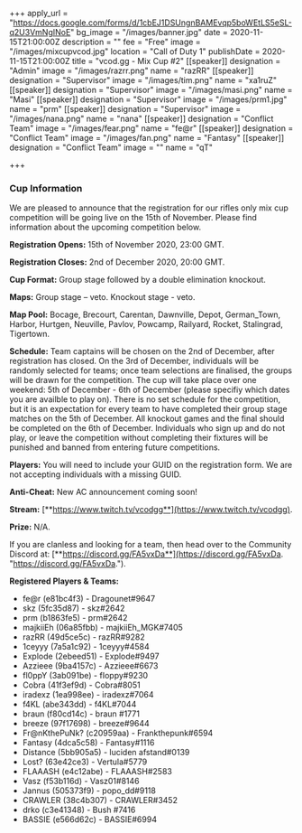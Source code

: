 +++
apply_url = "https://docs.google.com/forms/d/1cbEJ1DSUngnBAMEvqp5boWEtLS5eSL-q2U3VmNgINoE"
bg_image = "/images/banner.jpg"
date = 2020-11-15T21:00:00Z
description = ""
fee = "Free"
image = "/images/mixcupvcod.jpg"
location = "Call of Duty 1"
publishDate = 2020-11-15T21:00:00Z
title = "vcod.gg - Mix Cup #2"
[[speaker]]
designation = "Admin"
image = "/images/razrr.png"
name = "razRR"
[[speaker]]
designation = "Supervisor"
image = "/images/tim.png"
name = "xa1ruZ"
[[speaker]]
designation = "Supervisor"
image = "/images/masi.png"
name = "Masi"
[[speaker]]
designation = "Supervisor"
image = "/images/prm1.jpg"
name = "prm"
[[speaker]]
designation = "Supervisor"
image = "/images/nana.png"
name = "nana"
[[speaker]]
designation = "Conflict Team"
image = "/images/fear.png"
name = "fe@r"
[[speaker]]
designation = "Conflict Team"
image = "/images/fan.png"
name = "Fantasy"
[[speaker]]
designation = "Conflict Team"
image = ""
name = "qT"

+++
### **Cup Information**

We are pleased to announce that the registration for our rifles only mix cup competition will be going live on the 15th of November. Please find information about the upcoming competition below.

**Registration Opens:** 15th of November 2020, 23:00 GMT.

**Registration Closes:** 2nd of December 2020, 20:00 GMT.

**Cup Format:** Group stage followed by a double elimination knockout.

**Maps:** Group stage – veto. Knockout stage - veto.

**Map Pool:** Bocage, Brecourt, Carentan, Dawnville, Depot, German_Town, Harbor, Hurtgen, Neuville, Pavlov, Powcamp, Railyard, Rocket, Stalingrad, Tigertown.

**Schedule:** Team captains will be chosen on the 2nd of December, after registration has closed. On the 3rd of December, individuals will be randomly selected for teams; once team selections are finalised, the groups will be drawn for the competition. The cup will take place over one weekend: 5th of December - 6th of December (please specifiy which dates you are availble to play on). There is no set schedule for the competition, but it is an expectation for every team to have completed their group stage matches on the 5th of December. All knockout games and the final should be completed on the 6th of December. Individuals who sign up and do not play, or leave the competition without completing their fixtures will be punished and banned from entering future competitions.

**Players:** You will need to include your GUID on the registration form. We are not accepting individuals with a missing GUID.

**Anti-Cheat:** New AC announcement coming soon!

**Stream:** [**https://www.twitch.tv/vcodgg**](https://www.twitch.tv/vcodgg).

**Prize:** N/A.

If you are clanless and looking for a team, then head over to the Community Discord at: [**https://discord.gg/FA5vxDa**](https://discord.gg/FA5vxDa. "https://discord.gg/FA5vxDa.").

**Registered Players & Teams:**

* fe@r (e81bc4f3) - Dragounet#9647
* skz (5fc35d87) - skz#2642
* prm (b1863fe5) - prm#2642
* majkiiEh (06a85fbb) - majkiiEh_MGK#7405
* razRR (49d5ce5c) - razRR#9282
* 1ceyyy (7a5a1c92) - 1ceyyy#4584
* Explode (2ebeed51) - Explode#9497
* Azzieee (9ba4157c) - Azzieee#6673
* fl0ppY (3ab091be) - fIoppy#9230
* Cobra (41f3ef9d) - Cobra#8051
* iradexz (1ea998ee) - iradexz#7064
* f4KL (abe343dd) - f4KL#7044
* braun (f80cd14c) - braun #1771
* breeze (97f17698) - breeze#9644
* Fr@nKthePuNk? (c20959aa) - Frankthepunk#6594
* Fantasy (4dca5c58) - Fantasy#1116
* Distance (5bb905a5) - luciden afstand#0139
* Lost? (63e42ce3) - Vertula#5779
* FLAAASH (e4c12abe) - FLAAASH#2583
* Vasz (f53b116d) - Vasz01#8146
* Jannus (505373f9) - popo_dd#9118
* CRAWLER (38c4b307) - CRAWLER#3452
* drko (c3e41348) - Bush #7416
* BASSIE (e566d62c) - BASSIE#6994